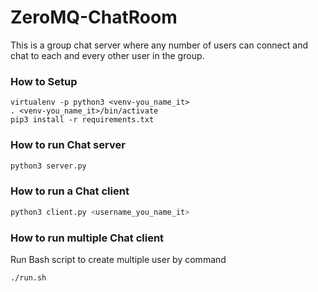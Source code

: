 # ZeroMQ-ChatRoom
This is a  group chat server where any number of users can connect and chat to each and every other user in the group. 


### How to Setup

```terminal
virtualenv -p python3 <venv-you_name_it>
. <venv-you_name_it>/bin/activate
pip3 install -r requirements.txt
```

### How to run Chat server

```sh
python3 server.py
```

### How to run a Chat client

```sh
python3 client.py <username_you_name_it>
```
### How to run multiple Chat client
Run Bash script to create multiple user by command 
```
./run.sh
```
